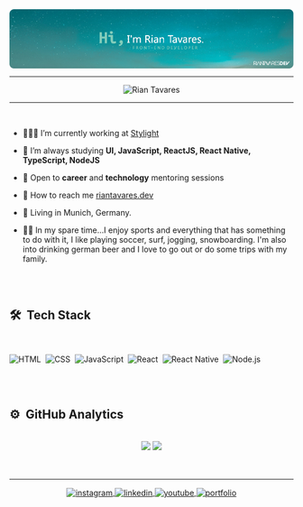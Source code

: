<img align="center" src="https://raw.githubusercontent.com/RianTavares/riantavares/master/imgs/rian-tavares-hi-banner.png"/>

<hr>
<div align="center"> 
  <img src="https://komarev.com/ghpvc/?username=riantavares&color=64c8b2" alt="Rian Tavares" />
</div>
<hr>
<br>

- 🧑🏻‍💻 I’m currently working at [Stylight](https://github.com/stylight/)

- 📝  I’m always studying **UI, JavaScript, ReactJS, React Native, TypeScript, NodeJS**

- 💬  Open to **career** and **technology** mentoring sessions

- 🚀  How to reach me  [riantavares.dev](https://riantavares.dev)

- 📍 Living in Munich, Germany.
  
- 🖖🏼 In my spare time...I enjoy sports and everything that has something to do with it, I like playing soccer, surf, jogging, snowboarding. I'm also into drinking german beer and I love to go out or do some trips with my family.

<br>
<br>

## 🛠 &nbsp;Tech Stack
<br>

![HTML](https://img.shields.io/badge/-HTML-05122A?style=flat&logo=HTML5)&nbsp;
![CSS](https://img.shields.io/badge/-CSS-05122A?style=flat&logo=CSS3&logoColor=1572B6)&nbsp;
![JavaScript](https://img.shields.io/badge/-JavaScript-05122A?style=flat&logo=javascript)&nbsp;
![React](https://img.shields.io/badge/-React-05122A?style=flat&logo=react)&nbsp;
![React Native](https://img.shields.io/badge/-React%20Native-05122A?style=flat&logo=react)&nbsp;
![Node.js](https://img.shields.io/badge/-Node.js-05122A?style=flat&logo=node.js)&nbsp;

<br>
<br>

## ⚙️ &nbsp;GitHub Analytics
<br>

<div align="center">
  <img height="180em" src="https://github-readme-stats.vercel.app/api?username=riantavares&show_icons=true&theme=dark&include_all_commits=true&count_private=true"/>

  <img height="180em" src="https://github-readme-stats.vercel.app/api/top-langs/?username=riantavares&layout=compact&langs_count=7&theme=dark"/>
</div>

<br>
<br>
<hr>



<div align="center">
  <a href="https://instagram.com/riantavares.dev/" target="_blank">
    <img align="center" src="https://img.shields.io/badge/-riantavares.dev-05122A?style=flat&logo=instagram" alt="instagram"/>
  </a>
  <a href="linkedin.com/in/riantavares/" target="_blank">
    <img align="center" src="https://img.shields.io/badge/-riantavares-05122A?style=flat&logo=linkedin" alt="linkedin"/>
  </a>
  <a href="https://www.youtube.com/speakuptech" target="_blank">
    <img align="center" src="https://img.shields.io/badge/-SpeakUpTech-05122A?style=flat&logo=youtube" alt="youtube"/>
  </a>
  <a href="https://twitch.com/birobirobiro" target="_blank">
    <img align="center" src="https://img.shields.io/badge/-My%20Portfolio-05122A?style=flat&logo=windowsterminal&logoColor=white&link=https://riantavares.github.io/" alt="portfolio"/>
  </a>
</div>
